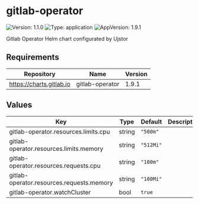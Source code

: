# gitlab-operator

![Version: 1.1.0](https://img.shields.io/badge/Version-1.1.0-informational?style=flat-square) ![Type: application](https://img.shields.io/badge/Type-application-informational?style=flat-square) ![AppVersion: 1.9.1](https://img.shields.io/badge/AppVersion-1.9.1-informational?style=flat-square)

Gitlab Operator Helm chart configurated by Ujstor

## Requirements

| Repository | Name | Version |
|------------|------|---------|
| https://charts.gitlab.io | gitlab-operator | 1.9.1 |

## Values

| Key | Type | Default | Description |
|-----|------|---------|-------------|
| gitlab-operator.resources.limits.cpu | string | `"500m"` |  |
| gitlab-operator.resources.limits.memory | string | `"512Mi"` |  |
| gitlab-operator.resources.requests.cpu | string | `"100m"` |  |
| gitlab-operator.resources.requests.memory | string | `"100Mi"` |  |
| gitlab-operator.watchCluster | bool | `true` |  |

